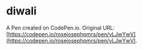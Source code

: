 # diwali

A Pen created on CodePen.io. Original URL: [https://codepen.io/rosejosephpmrs/pen/yLJwYwV](https://codepen.io/rosejosephpmrs/pen/yLJwYwV).


